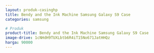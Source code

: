 ```yaml
---
layout: produk-casinghp
title: Bendy and the Ink Machine Samsung Galaxy S9 Case
categories: samsung

# Produk
product-title: Bendy and the Ink Machine Samsung Galaxy S9 Case
image-drive: 1cNHdH9TUXLbtb6R4iT15No671JatHHQz
harga: 90000
---
```

